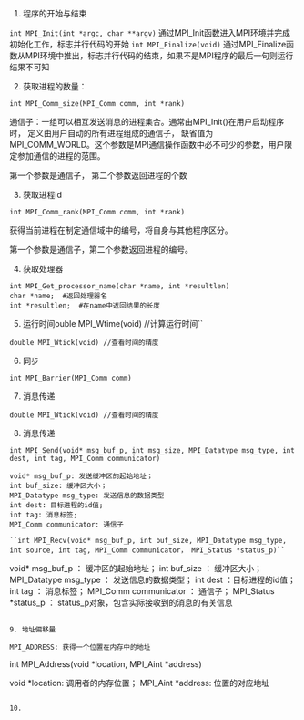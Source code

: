 1. 程序的开始与结束

``int MPI_Init(int *argc, char **argv)``
通过MPI_Init函数进入MPI环境并完成初始化工作，标志并行代码的开始
``int MPI_Finalize(void)``
通过MPI_Finalize函数从MPI环境中推出，标志并行代码的结束，如果不是MPI程序的最后一句则运行结果不可知

2. 获取进程的数量：

``int MPI_Comm_size(MPI_Comm comm, int *rank)``

通信子：一组可以相互发送消息的进程集合。通常由MPI_Init()在用户启动程序时， 定义由用户自动的所有进程组成的通信子， 缺省值为MPI_COMM_WORLD。这个参数是MPI通信操作函数中必不可少的参数，用户限定参加通信的进程的范围。

第一个参数是通信子， 第二个参数返回进程的个数

3. 获取进程id

``int MPI_Comm_rank(MPI_Comm comm, int *rank)``

获得当前进程在制定通信域中的编号，将自身与其他程序区分。  

第一个参数是通信子，第二个参数返回进程的编号。

4. 获取处理器

```
int MPI_Get_processor_name(char *name, int *resultlen)
char *name;  #返回处理器名
int *resultlen;  #在name中返回结果的长度
```

5. 运行时间ouble MPI_Wtime(void) //计算运行时间``

``double MPI_Wtick(void) //查看时间的精度``

6. 同步

``int MPI_Barrier(MPI_Comm comm)``  

7. 消息传递


``double MPI_Wtick(void) //查看时间的精度``

8. 消息传递

``int MPI_Send(void* msg_buf_p, int msg_size, MPI_Datatype msg_type, int dest, int tag, MPI_Comm communicator)``
```
void* msg_buf_p: 发送缓冲区的起始地址；
int buf_size: 缓冲区大小；
MPI_Datatype msg_type: 发送信息的数据类型
int dest: 目标进程的id值;
int tag: 消息标签;
MPI_Comm communicator: 通信子

``int MPI_Recv(void* msg_buf_p, int buf_size, MPI_Datatype msg_type, int source, int tag, MPI_Comm communicator， MPI_Status *status_p)``
```
void* msg_buf_p ： 缓冲区的起始地址；
int buf_size ： 缓冲区大小；
MPI_Datatype msg_type ： 发送信息的数据类型；
int dest ：目标进程的id值；
int tag ： 消息标签；
MPI_Comm communicator ： 通信子；
MPI_Status *status_p ： status_p对象，包含实际接收到的消息的有关信息
```

9. 地址偏移量

MPI_ADDRESS: 获得一个位置在内存中的地址
```
int MPI_Address(void *location, MPI_Aint *address)

void *location: 调用者的内存位置；
MPI_Aint *address: 位置的对应地址
```

10. 